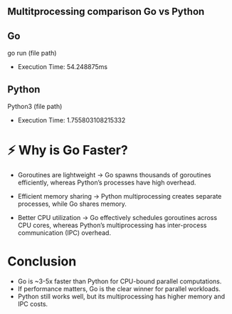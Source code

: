 ## Multitprocessing comparison Go vs Python

## Go
 go run (file path)
- Execution Time: 54.248875ms

## Python
 Python3 (file path)
 - Execution Time: 1.755803108215332

 # ⚡ Why is Go Faster?
- Goroutines are lightweight → Go spawns thousands of goroutines efficiently, whereas Python’s processes have high overhead.

- Efficient memory sharing → Python multiprocessing creates separate processes, while Go shares memory.

- Better CPU utilization → Go effectively schedules goroutines across CPU cores, whereas Python’s multiprocessing has inter-process communication (IPC) overhead.

# Conclusion
- Go is ~3-5x faster than Python for CPU-bound parallel computations.
- If performance matters, Go is the clear winner for parallel workloads.
- Python still works well, but its multiprocessing has higher memory and IPC costs.